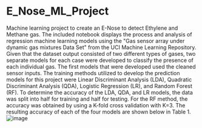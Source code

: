 # E_Nose_ML_Project
Machine learning project to create an E-Nose to detect Ethylene and Methane gas. The included notebook displays the process and analysis of regression machine learning models using the "Gas sensor array under dynamic gas mixtures Data Set" from the UCI Machine Learning Repository. Given that the dataset output consisted of two different types of gases, two separate models for each case were developed to classify the presence of each individual gas. The first models that were developed used the cleaned sensor inputs. The training methods utilized to develop the prediction models for this project were Linear Discriminant Analysis (LDA), Quadratic Discriminant Analysis (QDA), Logistic Regression (LR), and Random Forest (RF). To determine the accuracy of the LDA, QDA, and LR models, the data was split into half for training and half for testing. For the RF method, the accuracy was obtained by using a K-fold cross validation with K=3. The resulting accuracy of each of the four models are shown below in Table 1. 
![image](https://user-images.githubusercontent.com/44212487/161405295-ca0591f9-105f-4147-a391-c7c0a056751e.png)
